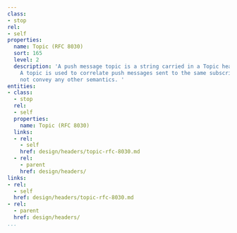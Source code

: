 ```yaml
---
class:
- stop
rel:
- self
properties:
  name: Topic (RFC 8030)
  sort: 165
  level: 2
  description: 'A push message topic is a string carried in a Topic header field.
    A topic is used to correlate push messages sent to the same subscription and does
    not convey any other semantics. '
entities:
- class:
  - stop
  rel:
  - self
  properties:
    name: Topic (RFC 8030)
  links:
  - rel:
    - self
    href: design/headers/topic-rfc-8030.md
  - rel:
    - parent
    href: design/headers/
links:
- rel:
  - self
  href: design/headers/topic-rfc-8030.md
- rel:
  - parent
  href: design/headers/
...
```

